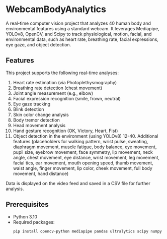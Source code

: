 # WebcamBodyAnalytics

A real-time computer vision project that analyzes 40 human body and environmental features using a standard webcam. It leverages Mediapipe, YOLOv8, OpenCV, and Scipy to track physiological, motion, facial, and environmental data, such as heart rate, breathing rate, facial expressions, eye gaze, and object detection.

## Features
This project supports the following real-time analyses:
1. Heart rate estimation (via Photoplethysmography)
2. Breathing rate detection (chest movement)
3. Joint angle measurement (e.g., elbow)
4. Facial expression recognition (smile, frown, neutral)
5. Eye gaze tracking
6. Blink detection
7. Skin color change analysis
8. Body tremor detection
9. Head movement analysis
10. Hand gesture recognition (OK, Victory, Heart, Fist)
11. Object detection in the environment (using YOLOv8)
12-40. Additional features (placeholders for walking pattern, wrist pulse, sweating, diaphragm movement, muscle fatigue, body balance, eye movement, pupil size, eyebrow movement, face symmetry, lip movement, neck angle, chest movement, eye distance, wrist movement, leg movement, facial tics, ear movement, mouth opening speed, thumb movement, waist angle, finger movement, lip color, cheek movement, full body movement, hand distance)

Data is displayed on the video feed and saved in a CSV file for further analysis.

## Prerequisites
- Python 3.10
- Required packages:
  ```bash
  pip install opencv-python mediapipe pandas ultralytics scipy numpy
